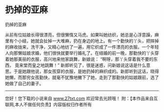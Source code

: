 # 扔掉的亚麻

扔掉的亚麻 

从前有位姑娘长得很漂亮，但很懒惰又马虎。如果叫她纺织，她总是心浮意躁，麻里有个小结，她就会扯掉一大堆麻，扔在身边的地上。有一个勤快的丫头，把摔掉的麻收拢来，洗干净，又精心地纺了一遍，用它织成了一件漂亮的衣服。一个年轻人向那懒姑娘求婚，他们很快就要举行婚礼了。在结婚的前一晚，那勤快的丫头穿着她那美丽的衣服，高兴地来他家跳舞，新娘说： 
“啊呀，那丫头穿着我不要的东西， 
竟来堂而皇之地跳舞！” 
新郎听见了，很是迷惑，问新娘说这话是什么意思。于是她跟他说，那女孩穿的衣服，是她扔掉的麻织成的。新郎听到这话，晓得她懒，而那穷女孩勤快，就毫不犹豫地撇下了她，走到了那勤快的姑娘跟前，选了她做了自己的妻子。 

                  
--------------------
您好！您下载的小说来自 www.27txt.com 欢迎常去光顾哦！
附：【本作品来自互联网,本人不做任何负责】内容版权归作者所有